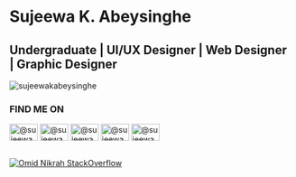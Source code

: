 <p>
<h1 align="left" color="red">Sujeewa K. Abeysinghe</h1>
<h2>Undergraduate | UI/UX Designer | Web Designer | Graphic Designer </h2>
</p>

<p align="left"> <img src="https://komarev.com/ghpvc/?username=sujeewakabeysinghe" alt="sujeewakabeysinghe" /></p>
<p align="left">
<h3 align="left">FIND ME ON</h3>
<a href="https://linkedin.com/in/sujeewakabeysinghe/" target="blank"><img align="center" src="https://cdn.jsdelivr.net/npm/simple-icons@3.0.1/icons/linkedin.svg" alt="@sujeewakabeysinghe" height="30" width="50" /></a>
<a href="https://www.behance.net/sujeewakabeysinghe" target="blank"><img align="center" src="https://cdn.jsdelivr.net/npm/simple-icons@3.0.1/icons/behance.svg" alt="@sujeewakabeysinghe" height="30" width="50" /></a>
<a href="https://dribbble.com/sujeewakabeysinghe" target="blank"><img align="center" src="https://cdn.jsdelivr.net/npm/simple-icons@3.0.1/icons/dribbble.svg" alt="@sujeewakabeysinghe" height="30" width="50" /></a>
<a href="https://www.facebook.com/sujeewakabeysinghe" target="blank"><img align="center" src="https://cdn.jsdelivr.net/npm/simple-icons@3.0.1/icons/facebook.svg" alt="@sujeewakabeysinghe" height="30" width="50" /></a>
<a href="https://www.instagram.com/sujeewakabeysinghe" target="blank"><img align="center" src="https://cdn.jsdelivr.net/npm/simple-icons@3.0.1/icons/instagram.svg" alt="@sujeewakabeysinghe" height="30" width="50" /></a>
<br><br>

[![Omid Nikrah StackOverflow](https://github-readme-stackoverflow.vercel.app/?userID=9439677)](https://stackoverflow.com/users/9439677/sujeewa-k-abeysinghe)
</p>
